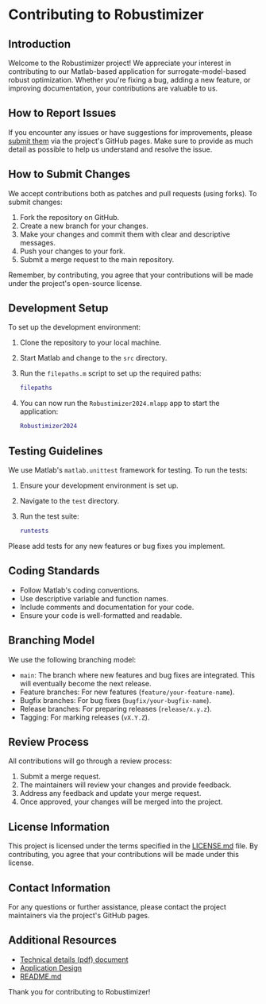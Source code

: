 # Contributing to Robustimizer

## Introduction

Welcome to the Robustimizer project! We appreciate your interest in contributing to our Matlab-based application for surrogate-model-based robust optimization. Whether you're fixing a bug, adding a new feature, or improving documentation, your contributions are valuable to us.

## How to Report Issues

If you encounter any issues or have suggestions for improvements, please [submit them](https://github.com/onejadseyfi/Robustimizer/issues) via the project's GitHub pages. Make sure to provide as much detail as possible to help us understand and resolve the issue.

## How to Submit Changes

We accept contributions both as patches and pull requests (using forks). To submit changes:

1. Fork the repository on GitHub.
2. Create a new branch for your changes.
3. Make your changes and commit them with clear and descriptive messages.
4. Push your changes to your fork.
5. Submit a merge request to the main repository.

Remember, by contributing, you agree that your contributions will be made under the project's open-source license.

## Development Setup

To set up the development environment:

1. Clone the repository to your local machine.
2. Start Matlab and change to the `src` directory.
3. Run the `filepaths.m` script to set up the required paths:

    ```matlab
    filepaths
    ```

4. You can now run the `Robustimizer2024.mlapp` app to start the application:

    ```matlab
    Robustimizer2024
    ```

## Testing Guidelines

We use Matlab's `matlab.unittest` framework for testing. To run the tests:

1. Ensure your development environment is set up.
2. Navigate to the `test` directory.
3. Run the test suite:

    ```matlab
    runtests
    ```

Please add tests for any new features or bug fixes you implement.

## Coding Standards

- Follow Matlab's coding conventions.
- Use descriptive variable and function names.
- Include comments and documentation for your code.
- Ensure your code is well-formatted and readable.

## Branching Model

We use the following branching model:

- `main`: The branch where new features and bug fixes are integrated. This will eventually become the next release.
- Feature branches: For new features (`feature/your-feature-name`).
- Bugfix branches: For bug fixes (`bugfix/your-bugfix-name`).
- Release branches: For preparing releases (`release/x.y.z`).
- Tagging: For marking releases (`vX.Y.Z`).

## Review Process

All contributions will go through a review process:

1. Submit a merge request.
2. The maintainers will review your changes and provide feedback.
3. Address any feedback and update your merge request.
4. Once approved, your changes will be merged into the project.

## License Information

This project is licensed under the terms specified in the [LICENSE.md](LICENSE.md) file. By contributing, you agree that your contributions will be made under this license.

## Contact Information

For any questions or further assistance, please contact the project maintainers via the project's GitHub pages.

## Additional Resources

- [Technical details (pdf) document](documentation/TechnicalDetails.pdf)
- [Application Design](documentation/ApplicationDesign.md)
- [README.md](README.md)

Thank you for contributing to Robustimizer!
